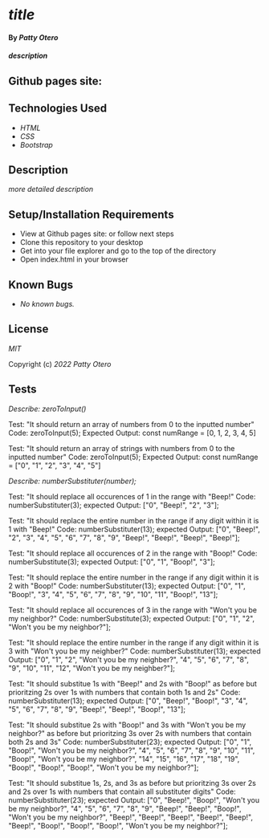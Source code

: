 # _title_

#### By _**Patty Otero**_

#### _description_

## Github pages site: 

## Technologies Used

* _HTML_
* _CSS_
* _Bootstrap_

## Description

_more detailed description_

## Setup/Installation Requirements

* View at Github pages site:  or follow next steps
* Clone this repository to your desktop
* Get into your file explorer and go to the top of the directory
* Open index.html in your browser

## Known Bugs

* _No known bugs._

## License

_MIT_

Copyright (c) _2022_ _Patty Otero_

## Tests

_Describe: zeroToInput()_

Test: "It should return an array of numbers from 0 to the inputted number"
Code: zeroToInput(5);
Expected Output: const numRange = [0, 1, 2, 3, 4, 5]

Test: "It should return an array of strings with numbers from 0 to the inputted number"
Code: zeroToInput(5);
Expected Output: const numRange = ["0", "1", "2", "3", "4", "5"]

_Describe: numberSubstituter(number);_

Test: "It should replace all occurences of 1 in the range with "Beep!"
Code: numberSubstituter(3);
expected Output: ["0", "Beep!", "2", "3"]; 

Test: "It should replace the entire number in the range if any digit within it is 1 with "Beep!"
Code: numberSubstituter(13);
expected Output: ["0", "Beep!", "2", "3", "4", "5", "6", "7", "8", "9", "Beep!", "Beep!", "Beep!", "Beep!"]; 

Test: "It should replace all occurences of 2 in the range with "Boop!"
Code: numberSubstitute(3);
expected Output: ["0", "1", "Boop!", "3"]; 

Test: "It should replace the entire number in the range if any digit within it is 2 with "Boop!"
Code: numberSubstituter(13);
expected Output: ["0", "1", "Boop!", "3", "4", "5", "6", "7", "8", "9", "10", "11", "Boop!", "13"]; 

Test: "It should replace all occurences of 3 in the range with "Won't you be my neighbor?"
Code: numberSubstitute(3);
expected Output: ["0", "1", "2", "Won't you be my neighbor?"];

Test: "It should replace the entire number in the range if any digit within it is 3 with "Won't you be my neighber?"
Code: numberSubstituter(13);
expected Output: ["0", "1", "2", "Won't you be my neighber?", "4", "5", "6", "7", "8", "9", "10", "11", "12", "Won't you be my neighber?"];

Test: "It should substitue 1s with "Beep!" and 2s with "Boop!" as before but prioritzing 2s over 1s with numbers that contain both 1s and 2s"
Code: numberSubstituter(13);
expected Output: ["0", "Beep!", "Boop!", "3", "4", "5", "6", "7", "8", "9", "Beep!", "Beep!", "Boop!", "13"];

Test: "It should substitue 2s with "Boop!" and 3s with "Won't you be my neighbor?" as before but prioritzing 3s over 2s with numbers that contain both 2s and 3s"
Code: numberSubstituter(23);
expected Output: ["0", "1", "Boop!", "Won't you be my neighbor?", "4", "5", "6", "7", "8", "9", "10", "11", "Boop!", "Won't you be my neighbor?", "14", "15", "16", "17", "18", "19", "Boop!", "Boop!", "Boop!", "Won't you be my neighbor?"];

Test: "It should substitue 1s, 2s, and 3s as before but prioritzing 3s over 2s and 2s over 1s with numbers that contain all substituter digits"
Code: numberSubstituter(23);
expected Output: ["0", "Beep!", "Boop!", "Won't you be my neighbor?", "4", "5", "6", "7", "8", "9", "Beep!", "Beep!", "Boop!", "Won't you be my neighbor?", "Beep!", "Beep!", "Beep!", "Beep!", "Beep!", "Beep!", "Boop!", "Boop!", "Boop!", "Won't you be my neighbor?"];